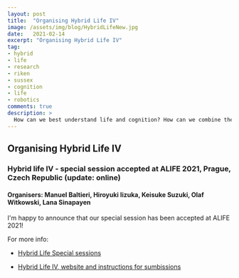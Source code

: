 ```yaml
---
layout: post
title:  "Organising Hybrid Life IV"
image: /assets/img/blog/HybridLifeNew.jpg
date:   2021-02-14
excerpt: "Organising Hybrid Life IV"
tag:
- hybrid
- life
- research
- riken
- sussex
- cognition
- life
- robotics
comments: true
description: >
  How can we best understand life and cognition? How can we combine the results of different technological advances with natural organisms?
---
```


## Organising Hybrid Life IV
### Hybrid life IV - special session accepted at ALIFE 2021, Prague, Czech Republic (update: online)
#### Organisers: Manuel Baltieri, Hiroyuki Iizuka, Keisuke Suzuki, Olaf Witkowski, Lana Sinapayen

I'm happy to announce that our special session has been accepted at ALIFE 2021!

For more info:

- [Hybrid Life Special sessions](https://manuelbaltieri.com/research/2019-11-03-hybrid-life/)

- [Hybrid Life IV, website and instructions for sumbissions](https://sites.google.com/view/hybridlife/)